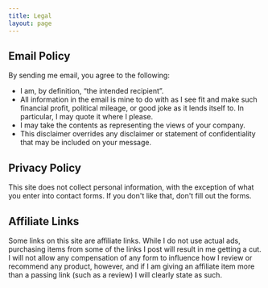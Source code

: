 ```yaml
---
title: Legal
layout: page
---
```


## Email Policy

By sending me email, you agree to the following:

- I am, by definition, “the intended recipient”.
- All information in the email is mine to do with as I see fit and make such financial profit, political mileage, or good joke as it lends itself to. In particular, I may quote it where I please.
- I may take the contents as representing the views of your company.
- This disclaimer overrides any disclaimer or statement of confidentiality that may be included on your message.

## Privacy Policy

This site does not collect personal information, with the exception of what you enter into contact forms. If you don't like that, don't fill out the forms.

## Affiliate Links

Some links on this site are affiliate links. While I do not use actual ads, purchasing items from some of the links I post will result in me getting a cut. I will not allow any compensation of any form to influence how I review or recommend any product, however, and if I am giving an affiliate item more than a passing link (such as a review) I will clearly state as such.
